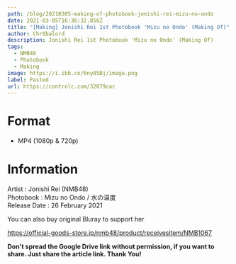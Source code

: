 ```yaml
---
path: /blog/20210305-making-of-photobook-jonishi-rei-mizu-no-ondo
date: 2021-03-05T16:36:32.856Z
title: "[Making] Jonishi Rei 1st Photobook 'Mizu no Ondo' (Making Of)"
author: Chr0balord
description: Jonishi Rei 1st Photobook 'Mizu no Ondo' (Making Of)
tags:
  - NMB48
  - Photobook
  - Making
image: https://i.ibb.co/6ny85Bj/image.png
label: Pasted
url: https://controlc.com/32079cac
---
```

# Format

* MP4 (1080p & 720p)

# Information

Artist : Jonishi Rei (NMB48)\
Photobook : Mizu no Ondo / 水の温度\
Release Date : 26 February 2021

You can also buy original Bluray to support her[](https://www.amazon.co.jp/dp/B08T147NDF)

<https://official-goods-store.jp/nmb48/product/receivesitem/NMB1067>

**Don't spread the Google Drive link without permission, if you want to share. Just share the article link. Thank You!**